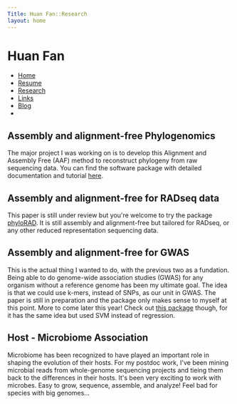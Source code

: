 ```yaml
---
Title: Huan Fan::Research
layout: home
---
```


<h1 class="sitename">Huan Fan</h1>
  <ul class="nav pills">
  <li><a href="/"><i class="fa fa-home fa-fw"></i> Home</a></li>
  <li><a href="resume.html" title="Curriculumn Vitae"><i class="fa fa-book fa-fw"></i> Resume</a></li>
  <li class="active"><a href="research.html" title="Research"><i class="fa fa-flask fa-fw"></i> Research</a></li>
  <li><a href="links.html" title="Useful links"><i class="fa fa-suitcase fa-fw"></i> Links</a></li>
  <li><a href="/en/"><i class="fa fa-sitemap fa-fw"></i> Blog</a></li>
  <li><a href="README.html"><i class="fa fa-info-circle fa-fw"></i> </a></li>
</ul>


## Assembly and alignment-free Phylogenomics
The major project I was working on is to develop this Alignment and Assembly Free (AAF) method to reconstruct phylogeny from raw sequencing data. You can find the software package with detailed documentation and tutorial  [here](http://sourceforge.net/projects/aaf-phylogeny/).

## Assembly and alignment-free for RADseq data
This paper is still under review but you're welcome to try the package [phyloRAD](https://github.com/fanhuan/phyloRAD). It is still assembly and alignment-free but tailored for RADseq, or any other reduced representation sequencing data. 

## Assembly and alignment-free for GWAS
This is the actual thing I wanted to do, with the previous two as a fundation. Being able to do genome-wide association studies (GWAS) for any organism without a reference genome has been my ultimate goal. The idea is that we could use k-mers, instead of SNPs, as our unit in GWAS. The paper is still in preparation and the package only makes sense to myself at this point. More to come later this year! Check out [this package](https://aldro61.github.io/kover/doc_example.html) though, for it has the same idea but used SVM instead of regression.

## Host - Microbiome Association
Microbiome has been recognized to have played an important role in shaping the evolution of their hosts. For my postdoc work, I've been mining microbial reads from whole-genome sequencing projects and tieing them back to the differences in their hosts. It's been very exciting to work with microbes. Easy to grow, sequence, assemble, and analyze! Feel bad for species with big genomes...